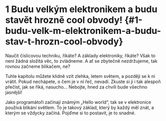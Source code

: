 # 1 Budu velkým elektronikem a budu stavět hrozně cool obvody! {#1-budu-velk-m-elektronikem-a-budu-stav-t-hrozn-cool-obvody}

Naučit číslicovou techniku, říkáte? A základy elektroniky, říkáte? Však to není žádná složitá věc, to zvládneme. A ať se zbytečně nezdržujeme, tak rovnou začneme blikačem, ne?

Tuhle kapitolu můžete klidně vzít zlehka, letem světem, a později se k ní vrátit. Pokud nechápete, o čem je v ní řeč, nevadí. Zkuste si ji i tak alespoň přečíst, jak se říká, nasucho… Nebojte, hned za chvíli bude všechno jasnější!

Jako programátoři začínají známým „Hello world“, tak se v elektronice používá blikání světlem. To je takový základ, který by každý měl znát, a kterým se vždycky začíná. Pojďme si to postavit, je to snadné.

